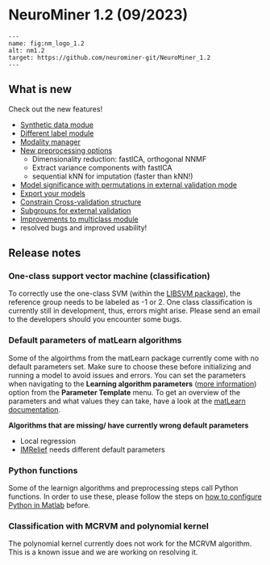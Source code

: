 # NeuroMiner 1.2 (09/2023)
```{figure} Images/splash.png
---
name: fig:nm_logo_1.2
alt: nm1.2
target: https://github.com/neurominer-git/NeuroMiner_1.2
---
```

## What is new
Check out the new features! 

- [Synthetic data modue](4.2.16_paramtemp_synthetic_data)
- [Different label module](4.2.15_paramtemp_different_label)
- [Modality manager](input_data)
- [New preprocessing options](preprocessing_pipeline) 
    - Dimensionality reduction: fastICA, orthogonal NNMF
    - Extract variance components with fastICA
    - sequential kNN for imputation (faster than kNN!)
- [Model significance with permutations in external validation mode](OOCV_analysis)
- [Export your models](4.2.17_paramtemp_export_model)
- [Constrain Cross-validation structure](3.2.01_paramtemp_cv_settings)
- [Subgroups for external validation](OOCV_analysis)
- [Improvements to multiclass module](3.2.14_paramtemp_multigroup)
- resolved bugs and improved usability!


## Release notes

### One-class support vector machine (classification)
To correctly use the one-class SVM (within the [LIBSVM package](https://www.csie.ntu.edu.tw/~cjlin/libsvm/)), the reference group needs to be labeled as -1 or 2. One class classification is currently still in development, thus, errors might arise. Please send an email to the developers should you encounter some bugs. 

### Default parameters of matLearn algorithms 
Some of the algoirthms from the matLearn package currently come with no default parameters set. Make sure to choose these before initializing and running a model to avoid issues and errors. You can set the parameters when navigating to the **Learning algorithm parameters** ([more information](learning_algorithm_parameters)) option from the **Parameter Template** menu. To get an overview of the parameters and what values they can take, have a look at the [matLearn documentation](https://www.cs.ubc.ca/~schmidtm/Software/matLearn.html).

**Algorithms that are missing/ have currently wrong default parameters**
- Local regression 
- [IMRelief](https://dl.acm.org/doi/abs/10.1016/j.compbiolchem.2019.03.017) needs different default parameters


### Python functions
Some of the learnign algorithms and preprocessing steps call Python functions. In order to use these, please follow the steps on [how to configure Python in Matlab](python_matlab) before. 

### Classification with MCRVM and polynomial kernel
The polynomial kernel currently does not work for the MCRVM algorithm. This is a known issue and we are working on resolving it. 